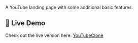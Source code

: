 A YouTube landing page with some additional basic features.

## 🔗 Live Demo

Check out the live version here: [YouTubeClone](paulinjunior-youtubeclonepagedb.netlify.app)

